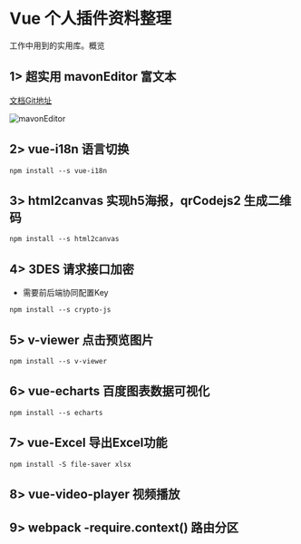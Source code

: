 # Vue 个人插件资料整理

工作中用到的实用库。概览

## 1> 超实用 mavonEditor 富文本

[文档Git地址](https://github.com/hinesboy/mavonEditor)

![mavonEditor](http://120.79.222.255/icon-mavonEditor.png)

## 2> vue-i18n 语言切换

`npm install --s vue-i18n`

## 3> html2canvas 实现h5海报，qrCodejs2 生成二维码

`npm install --s html2canvas`

## 4> 3DES 请求接口加密

- 需要前后端协同配置Key

`npm install --s crypto-js`

## 5> v-viewer 点击预览图片

`npm install --s v-viewer`

## 6> vue-echarts 百度图表数据可视化

`npm install --s echarts`

## 7> vue-Excel 导出Excel功能

`npm install -S file-saver xlsx`

## 8> vue-video-player 视频播放

## 9> webpack -require.context() 路由分区
